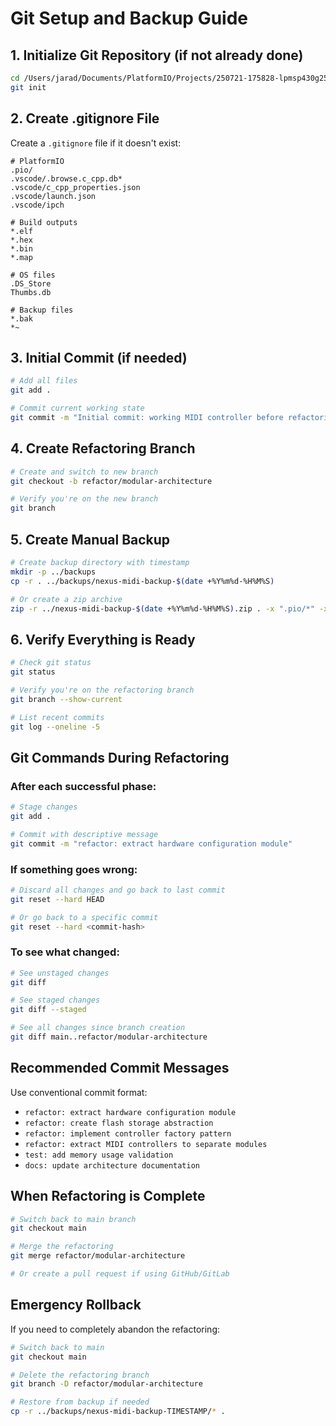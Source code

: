# Git Setup and Backup Guide

## 1. Initialize Git Repository (if not already done)

```bash
cd /Users/jarad/Documents/PlatformIO/Projects/250721-175828-lpmsp430g2553
git init
```

## 2. Create .gitignore File

Create a `.gitignore` file if it doesn't exist:

```gitignore
# PlatformIO
.pio/
.vscode/.browse.c_cpp.db*
.vscode/c_cpp_properties.json
.vscode/launch.json
.vscode/ipch

# Build outputs
*.elf
*.hex
*.bin
*.map

# OS files
.DS_Store
Thumbs.db

# Backup files
*.bak
*~
```

## 3. Initial Commit (if needed)

```bash
# Add all files
git add .

# Commit current working state
git commit -m "Initial commit: working MIDI controller before refactoring"
```

## 4. Create Refactoring Branch

```bash
# Create and switch to new branch
git checkout -b refactor/modular-architecture

# Verify you're on the new branch
git branch
```

## 5. Create Manual Backup

```bash
# Create backup directory with timestamp
mkdir -p ../backups
cp -r . ../backups/nexus-midi-backup-$(date +%Y%m%d-%H%M%S)

# Or create a zip archive
zip -r ../nexus-midi-backup-$(date +%Y%m%d-%H%M%S).zip . -x ".pio/*" -x ".git/*"
```

## 6. Verify Everything is Ready

```bash
# Check git status
git status

# Verify you're on the refactoring branch
git branch --show-current

# List recent commits
git log --oneline -5
```

## Git Commands During Refactoring

### After each successful phase:
```bash
# Stage changes
git add .

# Commit with descriptive message
git commit -m "refactor: extract hardware configuration module"
```

### If something goes wrong:
```bash
# Discard all changes and go back to last commit
git reset --hard HEAD

# Or go back to a specific commit
git reset --hard <commit-hash>
```

### To see what changed:
```bash
# See unstaged changes
git diff

# See staged changes
git diff --staged

# See all changes since branch creation
git diff main..refactor/modular-architecture
```

## Recommended Commit Messages

Use conventional commit format:

- `refactor: extract hardware configuration module`
- `refactor: create flash storage abstraction`
- `refactor: implement controller factory pattern`
- `refactor: extract MIDI controllers to separate modules`
- `test: add memory usage validation`
- `docs: update architecture documentation`

## When Refactoring is Complete

```bash
# Switch back to main branch
git checkout main

# Merge the refactoring
git merge refactor/modular-architecture

# Or create a pull request if using GitHub/GitLab
```

## Emergency Rollback

If you need to completely abandon the refactoring:

```bash
# Switch back to main
git checkout main

# Delete the refactoring branch
git branch -D refactor/modular-architecture

# Restore from backup if needed
cp -r ../backups/nexus-midi-backup-TIMESTAMP/* .